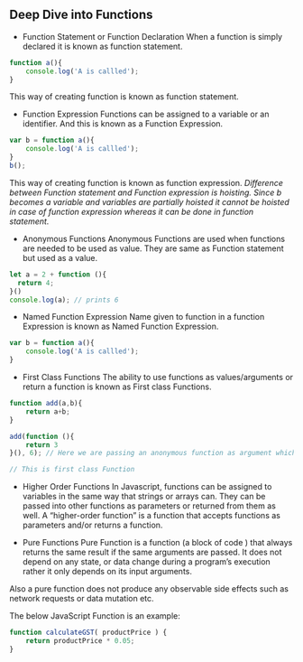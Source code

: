 ## Deep Dive into Functions

- Function Statement or Function Declaration 
When a function is simply declared it is known as function statement. 
```js
function a(){
    console.log('A is callled'); 
}
```
This way of creating function is known as function statement. 

- Function Expression
Functions can be assigned to a variable or an identifier. And this is known as a Function Expression. 
```js
var b = function a(){
    console.log('A is callled'); 
}
b();
```
This way of creating function is known as function expression.
_Difference between Function statement and Function expression is hoisting. Since b becomes a variable and variables are partially hoisted it cannot be hoisted in case of function expression whereas it can be done in function statement._


- Anonymous Functions
Anonymous Functions are used when functions are needed to be used as value. They are same as Function statement but used as a value. 
```js
let a = 2 + function (){
  return 4;
}()
console.log(a); // prints 6 
```

- Named Function Expression
Name given to function in a function Expression is known as Named Function Expression.
```js
var b = function a(){
    console.log('A is callled'); 
}
```

- First Class Functions 
The ability to use functions as values/arguments or return a function is known as First class Functions. 
```js
function add(a,b){
    return a+b;
}

add(function (){
    return 3
}(), 6); // Here we are passing an anonymous function as argument which is returnning 3 // 9

// This is first class Function
```

- Higher Order Functions 
In Javascript, functions can be assigned to variables in the same way that strings or arrays can. They can be passed into other functions as parameters or returned from them as well. A “higher-order function” is a function that accepts functions as parameters and/or returns a function.

- Pure Functions
Pure Function is a function (a block of code ) that always returns the same result if the same arguments are passed. It does not depend on any state, or data change during a program’s execution rather it only depends on its input arguments.

Also a pure function does not produce any observable side effects such as network requests or data mutation etc.

The below JavaScript Function is an example:
```js
function calculateGST( productPrice ) {
    return productPrice * 0.05;
}
```
